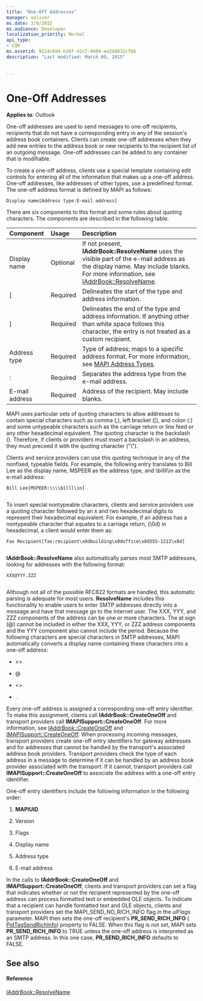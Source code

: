 ```yaml
---
title: "One-Off Addresses"
manager: soliver
ms.date: 3/9/2015
ms.audience: Developer
localization_priority: Normal
api_type:
- COM
ms.assetid: 9224c694-b26f-42c7-9404-ee2dd832cfbb
description: "Last modified: March 09, 2015"
 
 
---
```


# One-Off Addresses

  
  
**Applies to**: Outlook 
  
One-off addresses are used to send messages to one-off recipients, recipients that do not have a corresponding entry in any of the session's address book containers. Clients can create one-off addresses when they add new entries to the address book or new recipients to the recipient list of an outgoing message. One-off addresses can be added to any container that is modifiable.
  
To create a one-off address, clients use a special template containing edit controls for entering all of the information that makes up a one-off address. One-off addresses, like addresses of other types, use a predefined format. The one-off address format is defined by MAPI as follows:
  
 `Display name[Address type:E-mail address]`
  
There are six components to this format and some rules about quoting characters. The components are described in the following table.
  
|**Component**|**Usage**|**Description**|
|:-----|:-----|:-----|
|Display name  <br/> |Optional  <br/> |If not present, **IAddrBook::ResolveName** uses the visible part of the e-mail address as the display name. May include blanks. For more information, see [IAddrBook::ResolveName](iaddrbook-resolvename.md).  <br/> |
|[  <br/> |Required  <br/> |Delineates the start of the type and address information.  <br/> |
|]  <br/> |Required  <br/> |Delineates the end of the type and address information. If anything other than white space follows this character, the entry is not treated as a custom recipient.  <br/> |
|Address type  <br/> |Required  <br/> |Type of address; maps to a specific address format. For more information, see [MAPI Address Types](mapi-address-types.md).  <br/> |
|:  <br/> |Required  <br/> |Separates the address type from the e-mail address.  <br/> |
|E-mail address  <br/> |Required  <br/> |Address of the recipient. May include blanks.  <br/> |
   
MAPI uses particular sets of quoting characters to allow addresses to contain special characters such as comma (,), left bracket ([), and colon (:) and some untypeable characters such as the carriage return or line feed or any other hexadecimal equivalent. The quoting character is the backslash (\). Therefore, if clients or providers must insert a backslash in an address, they must preceed it with the quoting character ("\\").
  
Clients and service providers can use this quoting technique in any of the nonfixed, typeable fields. For example, the following entry translates to Bill Lee as the display name, MSPEER as the address type, and \\billll\in as the e-mail address:
  
```
Bill Lee[MSPEER:\\\\billl\in]
 
```

To insert special nontypeable characters, clients and service providers use a quoting character followed by an x and two hexadecimal digits to represent their hexadecimal equivalent. For example, if an address has a nontypeable character that equates to a carriage return, (\0d) in hexadecimal, a client would enter them as:
  
```
Fax Recipient[fax:recipient\x0dbuilding\x0doffice\x0d555-1212\x0d]
 
```

 **IAddrBook::ResolveName** also automatically parses most SMTP addresses, looking for addresses with the following format: 
  
```
XXX@YYY.ZZZ
 
```

Although not all of the possible RFC822 formats are handled, this automatic parsing is adequate for most users. **ResolveName** includes this functionality to enable users to enter SMTP addresses directly into a message and have that message go to the Internet user. The XXX, YYY, and ZZZ components of the address can be one or more characters. The at sign (@) cannot be included in either the XXX, YYY, or ZZZ address components and the YYY component also cannot include the period. Because the following characters are special characters in SMTP addresses, MAPI automatically converts a display name containing these characters into a one-off address: 
  
- \>\>
    
- @
    
- \<\>
    
- .
    
Every one-off address is assigned a corresponding one-off entry identifier. To make this assignment, clients call **IAddrBook::CreateOneOff** and transport providers call **IMAPISupport::CreateOneOff**. For more information, see [IAddrBook::CreateOneOff](iaddrbook-createoneoff.md) and [IMAPISupport::CreateOneOff](imapisupport-createoneoff.md). When processing incoming messages, transport providers create one-off entry identifiers for gateway addresses and for addresses that cannot be handled by the transport's associated address book providers. Transport providers check the type of each address in a message to determine if it can be handled by an address book provider associated with the transport. If it cannot, transport providers call **IMAPISupport::CreateOneOff** to associate the address with a one-off entry identifier. 
  
One-off entry identifiers include the following information in the following order:
  
1. **MAPIUID**
    
2. Version
    
3. Flags
    
4. Display name
    
5. Address type
    
6. E-mail address
    
In the calls to **IAddrBook::CreateOneOff** and **IMAPISupport::CreateOneOff**, clients and transport providers can set a flag that indicates whether or not the recipient represented by the one-off address can process formatted text or embedded OLE objects. To indicate that a recipient can handle formatted text and OLE objects, clients and transport providers set the MAPI_SEND_NO_RICH_INFO flag in the  _ulFlags_ parameter. MAPI then sets the one-off recipient's **PR_SEND_RICH_INFO** ( [PidTagSendRichInfo](pidtagsendrichinfo-canonical-property.md)) property to FALSE. When this flag is not set, MAPI sets **PR_SEND_RICH_INFO** to TRUE unless the one-off address is interpreted as an SMTP address. In this one case, **PR_SEND_RICH_INFO** defaults to FALSE. 
  
## See also

#### Reference

[IAddrBook::ResolveName](iaddrbook-resolvename.md)

